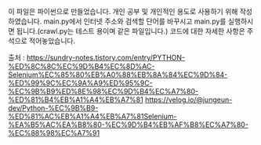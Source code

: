 이 파일은 파이썬으로 만들었습니다.
개인 공부 및 개인적인 용도로 사용하기 위해 작성하였습니다. 
main.py에서 인터넷 주소와 검색할 단어를 바꾸시고 main.py를 실행하시면 됩니다.(crawl.py는 테스트 용이며 같은 파일입니다.)
코드에 대한 자세한 사항은 주석으로 적어놓았습니다.

출처 : https://sundry-notes.tistory.com/entry/PYTHON-%ED%8C%8C%EC%9D%B4%EC%8D%AC-Selenium%EC%85%80%EB%A0%88%EB%8A%84%EC%9D%84-%ED%99%9C%EC%9A%A9%ED%95%9C-%EC%9B%B9%ED%8E%98%EC%9D%B4%EC%A7%80-%ED%81%B4%EB%A1%A4%EB%A7%81
https://velog.io/@jungeun-dev/Python-%EC%9B%B9-%ED%81%AC%EB%A1%A4%EB%A7%81Selenium-%EA%B5%AC%EA%B8%80-%EC%9D%B4%EB%AF%B8%EC%A7%80-%EC%88%98%EC%A7%91
